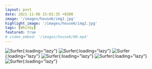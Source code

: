 ```yaml
---
layout: post
date: 2021-11-06 15:01:35 +0300
image: '/images/house6/img1.jpg'
highlight_image: '/images/house6/img2.jpg'
tags: [Whitby]
featured: true
# video_embed: '/images/house6/00.mp4'
---
```


![Surfer]({{site.baseurl}}/images/house6/img3.jpg){:loading="lazy"}
![Surfer]({{site.baseurl}}/images/house6/img4.jpg){:loading="lazy"}
![Surfer]({{site.baseurl}}/images/house6/img5.jpg){:loading="lazy"}
![Surfer]({{site.baseurl}}/images/house6/img6.jpg){:loading="lazy"}
![Surfer]({{site.baseurl}}/images/house6/img7.jpg){:loading="lazy"}
![Surfer]({{site.baseurl}}/images/house6/img8.jpg){:loading="lazy"}
<!-- ![Surfer]({{site.baseurl}}/images/house6/img9.jpg){:loading="lazy"}
![Surfer]({{site.baseurl}}/images/house6/img10.jpg){:loading="lazy"}
![Surfer]({{site.baseurl}}/images/house6/img11.jpg){:loading="lazy"} -->